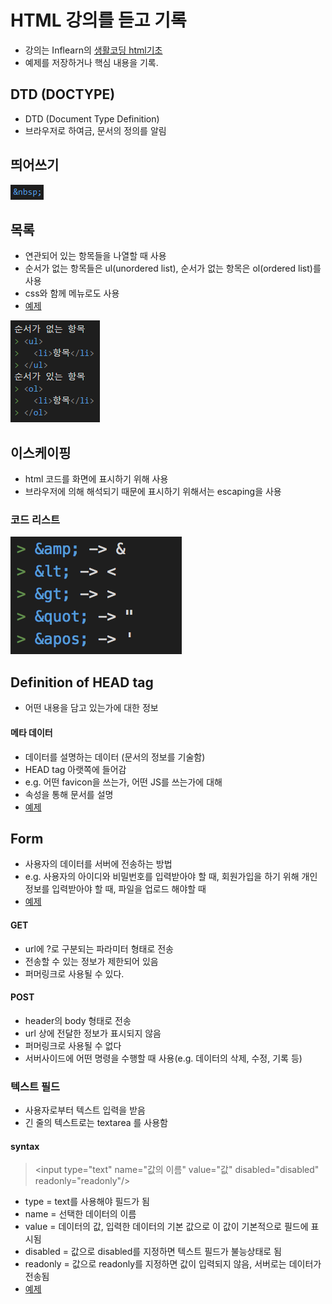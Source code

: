 # HTML 강의를 듣고 기록
- 강의는 Inflearn의 [생활코딩 html기초](https://www.inflearn.com/course/html-%EA%B8%B0%EC%B4%88/)
- 예제를 저장하거나 핵심 내용을 기록.

## DTD (DOCTYPE)
- DTD (Document Type Definition)
- 브라우저로 하여금, 문서의 정의를 알림

## 띄어쓰기
![space](img/space.png)

## 목록
- 연관되어 있는 항목들을 나열할 때 사용
- 순서가 없는 항목들은 ul(unordered list), 순서가 없는 항목은 ol(ordered list)를 사용
- css와 함께 메뉴로도 사용
- [예제](Ex_chart.html)

![Image](img/List.png)

## 이스케이핑
- html 코드를 화면에 표시하기 위해 사용
- 브라우저에 의해 해석되기 때문에 표시하기 위해서는 escaping을 사용

### 코드 리스트
![Image](img/Escaping_code.png)

## Definition of HEAD tag
- 어떤 내용을 담고 있는가에 대한 정보

#### 메타 데이터
- 데이터를 설명하는 데이터 (문서의 정보를 기술함)
- HEAD tag 아랫쪽에 들어감
- e.g. 어떤 favicon을 쓰는가, 어떤 JS를 쓰는가에 대해
- 속성을 통해 문서를 설명
- [예제](Ex_meta.html)

## Form
- 사용자의 데이터를 서버에 전송하는 방법
- e.g. 사용자의 아이디와 비밀번호를 입력받아야 할 때, 회원가입을 하기 위해 개인정보를 입력받아야 할 때, 파일을 업로드 해야할 때
- [예제](./Ex_form.html)
#### GET
- url에 ?로 구분되는 파라미터 형태로 전송
- 전송할 수 있는 정보가 제한되어 있음
- 퍼머링크로 사용될 수 있다.

#### POST
- header의 body 형태로 전송
- url 상에 전달한 정보가 표시되지 않음
- 퍼머링크로 사용될 수 없다
- 서버사이드에 어떤 명령을 수행할 때 사용(e.g. 데이터의 삭제, 수정, 기록 등)

### 텍스트 필드
- 사용자로부터 텍스트 입력을 받음
- 긴 줄의 텍스트로는 textarea 를 사용함

#### syntax
> &lt;input type="text" name="값의 이름" value="값" disabled="disabled" readonly="readonly"/&gt;
- type = text를 사용해야 필드가 됨
- name = 선택한 데이터의 이름
- value = 데이터의 값, 입력한 데이터의 기본 값으로 이 값이 기본적으로 필드에 표시됨
- disabled = 값으로 disabled를 지정하면 텍스트 필드가 불능상태로 됨
- readonly = 값으로 readonly를 지정하면 값이 입력되지 않음, 서버로는 데이터가 전송됨
- [예제](Ex_textfield.html)